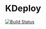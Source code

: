 # KDeploy
[![Build Status](https://drone.io/github.com/flexiant/kdeploy/status.png)](https://drone.io/github.com/flexiant/kdeploy/latest)

